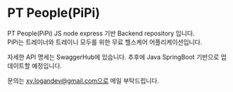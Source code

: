 # PT People(PiPi)
PT People(PiPi) JS node express 기반 Backend repository 입니다.  
PiPi는 트레이너와 트레이니 모두를 위한 무료 헬스케어 어플리케이션입니다.

자세한 API 명세는 SwaggerHub에 있습니다.
추후에 Java SpringBoot 기반으로 업데이트할 예정입니다. 

문의는 xy.logandev@gmail.com으로 메일 부탁드립니다.